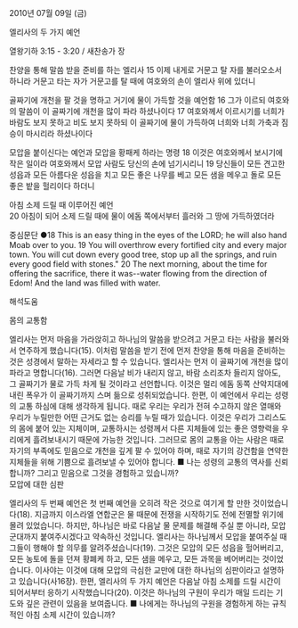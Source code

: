 2010년 07월 09일 (금)

엘리사의 두 가지 예언



열왕기하 3:15 - 3:20 / 새찬송가  장


찬양을 통해 말씀 받을 준비를 하는 엘리사 
15 이제 내게로 거문고 탈 자를 불러오소서 하니라 거문고 타는 자가 거문고를 탈 때에 여호와의 손이 엘리사 위에 있더니 

골짜기에 개천을 팔 것을 명하고 거기에 물이 가득할 것을 예언함 
16 그가 이르되 여호와의 말씀이 이 골짜기에 개천을 많이 파라 하셨나이다 17 여호와께서 이르시기를 너희가 바람도 보지 못하고 비도 보지 못하되 이 골짜기에 물이 가득하여 너희와 너희 가축과 짐승이 마시리라 하셨나이다  

모압을 붙이신다는 예언과 모압을 황패케 하라는 명령 
18 이것은 여호와께서 보시기에 작은 일이라 여호와께서 모압 사람도 당신의 손에 넘기시리니 19 당신들이 모든 견고한 성읍과 모든 아름다운 성읍을 치고 모든 좋은 나무를 베고 모든 샘을 메우고 돌로 모든 좋은 밭을 헐리이다 하더니  

아침 소제 드릴 때 이루어진 예언  
20 아침이 되어 소제 드릴 때에 물이 에돔 쪽에서부터 흘러와 그 땅에 가득하였더라 


중심문단 ●18 This is an easy thing in the eyes of the LORD; he will also hand Moab over to you. 19 You will overthrow every fortified city and every major town. You will cut down every good tree, stop up all the springs, and ruin every good field with stones." 20 The next morning, about the time for offering the sacrifice, there it was--water flowing from the direction of Edom! And the land was filled with water.

해석도움





몸의 교통함  

엘리사는 먼저 마음을 가라앉히고 하나님의 말씀을 받으려고 거문고 타는 사람을 불러와서 연주하게 했습니다(15). 이처럼 말씀을 받기 전에 먼저 찬양을 통해 마음을 준비하는 것은 성경에서 말하는 자세라고 할 수 있습니다. 엘리사는 먼저 이 골짜기에 개천을 많이 파라고 명합니다(16). 그러면 다음날 비가 내리지 않고, 바람 소리조차 들리지 않아도, 그 골짜기가 물로 가득 차게 될 것이라고 선언합니다. 이것은 멀리 에돔 동쪽 산악지대에 내린 폭우가 이 골짜기까지 스며 듦으로 성취되었습니다. 한편, 이 예언에서 우리는 성령의 교통 하심에 대해 생각하게 됩니다. 때로 우리는 우리가 전혀 수고하지 않은 열매와 우리가 누릴만한 어떤 근거도 없는 승리를 누릴 때가 있습니다. 이것은 우리가 그리스도의 몸에 붙어 있는 지체이며, 교통하시는 성령께서 다른 지체들에 있는 좋은 영향력을 우리에게 흘려보내시기 때문에 가능한 것입니다. 그러므로 몸의 교통을 아는 사람은 때로 자기의 부족에도 믿음으로 개천을 깊게 팔 수 있어야 하며, 때로 자기의 강건함을 연약한 지체들을 위해 기쁨으로 흘려보낼 수 있어야 합니다. 
■ 나는 성령의 교통의 역사를 신뢰합니까? 그리고 믿음으로 그것을 경험하고 있습니까?  
모압에 대한 심판  

엘리사의 두 번째 예언은 첫 번째 예언을 오히려 작은 것으로 여기게 할 만한 것이었습니다(18). 지금까지 이스라엘 연합군은 물 때문에 전쟁을 시작하기도 전에 전멸할 위기에 몰려 있었습니다. 하지만, 하나님은 바로 다음날 물 문제를 해결해 주실 뿐 아니라, 모압 군대까지 붙여주시겠다고 약속하신 것입니다. 엘리사는 하나님께서 모압을 붙여주실 때 그들이 행해야 할 의무를 알려주셨습니다(19). 그것은 모압의 모든 성읍을 헐어버리고, 모든 농토에 돌을 던져 황폐케 하고, 모든 샘을 메우고, 모든 과목을 베어버리는 것이었습니다. 이사야는 이것에 대해 모압의 극심한 교만에 대한 하나님의 심판이라고 설명하고 있습니다(사16장). 한편, 엘리사의 두 가지 예언은 다음날 아침 소제를 드릴 시간이 되어서부터 응하기 시작했습니다(20). 이것은 하나님의 구원이 우리가 매일 드리는 기도와 깊은 관련이 있음을 보여줍니다. 
■ 나에게는 하나님의 구원을 경험하게 하는 규칙적인 아침 소제 시간이 있습니까?